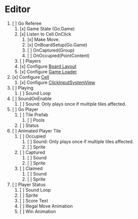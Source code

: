 # Editor

1. [ ] Go Referee
    1. [x] Game State (Go.Game)
    1. [x] Listen to Cell.OnClick
        1. [x] Make Move.
        1. [x] OnBoardSetup(Go.Game)
        1. [ ] OnCaptured(Group)
        1. [ ] OnOccupied(PointContent)
    1. [ ] Players
    1. [x] Configure [Board Layout](LudumDare43/Assets/Scripts/Go/BoardLayout.cs)
    1. [x] Configure [Game Loader](LudumDare43/Assets/Scripts/Go/GameLoader.cs)
1. [x] Configure [Cell](LudumDare43/Assets/Scripts/Go/Cell.cs)
    1. [x] Configure [ClickInputSystemView](LudumDare43/Assets/Plugins/UnityToykit/ClickInputSystemView.cs)
1. [ ] Playing
    1. [ ] Sound Loop
1. [ ] SoundOnEnable
    1. [ ] Sound: Only plays once if multiple tiles affected.
1. [ ] Go Player
    1. [ ] Tile Prefab
        1. [ ] Pools
    1. [ ] Status
1. [ ] Animated Player Tile
    1. [ ] Occupied
        1. [ ] Sound: Only plays once if multiple tiles affected.
        1. [ ] Sprite
    1. [ ] Captured
        1. [ ] Sound
        1. [ ] Sprite
    1. [ ] Claimed
        1. [ ] Sound
        1. [ ] Sprite
1. [ ] Player Status
    1. [ ] Sound Loop
    1. [ ] Sprite
    1. [ ] Score Text
    1. [ ] Illegal Move Animation
    1. [ ] Win Animation
